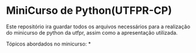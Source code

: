 # MiniCurso de Python(UTFPR-CP)

Este repositório ira guardar todos os arquivos necessários para a realização do minicurso de python da utfpr,
assim como a apresentação utilizada.

Tópicos abordados no minicurso:
*	
